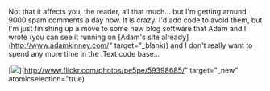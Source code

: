 Not that it affects you, the reader, all that much... but I'm getting around 9000 spam comments a day now. It is crazy. I'd add code to avoid them, but I'm just finishing up a move to some new blog software that Adam and I wrote (you can see it running on [Adam's site already](http://www.adamkinney.com/" target="_blank)) and I don't really want to spend any more time in the .Text code base...

[<img src="http://static.flickr.com/25/59398685_c8851e449e_m_d.jpg" />](http://www.flickr.com/photos/pe5pe/59398685/" target="_new" atomicselection="true)